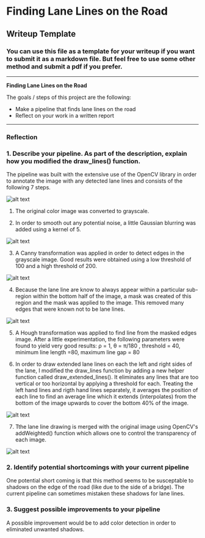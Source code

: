 # **Finding Lane Lines on the Road** 

## Writeup Template

### You can use this file as a template for your writeup if you want to submit it as a markdown file. But feel free to use some other method and submit a pdf if you prefer.

---

**Finding Lane Lines on the Road**

The goals / steps of this project are the following:
* Make a pipeline that finds lane lines on the road
* Reflect on your work in a written report


[//]: # (Image References)

[image0]: ./examples/grayscale.jpg "Grayscale"
[image1]: ./examples/blurred.jpg "Grayscale"
[image2]: ./examples/canny.jpg "Grayscale"
[image3]: ./examples/masked.jpg "Grayscale"
[image4]: ./examples/extended_lines.jpg "Grayscale"
[image5]: ./examples/final.jpg "Grayscale"

---

### Reflection

### 1. Describe your pipeline. As part of the description, explain how you modified the draw_lines() function.


The pipeline was built with the extensive use of the OpenCV library in order to annotate the image with any detected lane lines and consists of the following 7 steps.

![alt text][image0]


1.  The original color image was converted to grayscale.


2.  In order to smooth out any potential noise, a little Gaussian blurring was added using a kernel of 5.

![alt text][image1]

3.  A Canny transformation was applied in order to detect edges in the grayscale image.  Good results were obtained using a low threshold of 100 and a high threshold of 200.

![alt text][image2]

4.  Because the lane line are know to always appear within a particular sub-region within the bottom half of the image, a mask was created of this region and the mask was applied to the image.  This removed many edges that were known not to be lane lines.

![alt text][image3]

5.  A Hough transformation was applied to find line from the masked edges image.  After a little experimentation, the following parameters were found to yield very good results:  ρ = 1, θ = π/180 , threshold = 40, minimum line length =80, maximum line gap = 80


6.  In order to draw extended lane lines on each the left and right sides of the lane, I modified the draw_lines function by adding a new helper function called draw_extended_lines().  It eliminates any lines that are too vertical or too horizontal by applying a threshold for each.  Treating the left hand lines and rigth hand lines separately, it averages the position of each line to find an average line which it extends (interpolates) from the bottom of the image upwards to cover the bottom 40% of the image.

![alt text][image4]

7. Tthe lane line drawing is merged with the original image using OpenCV's addWeighted() function which allows one to control the transparency of each image.

![alt text][image5]


### 2. Identify potential shortcomings with your current pipeline

One potential short coming is that this method seems to be susceptable to shadows on the edge of the road (like due to the side of a bridge).  The current pipeline can sometimes mistaken these shadows for lane lines.


### 3. Suggest possible improvements to your pipeline

A possible improvement would be to add color detection in order to eliminated unwanted shadows.
